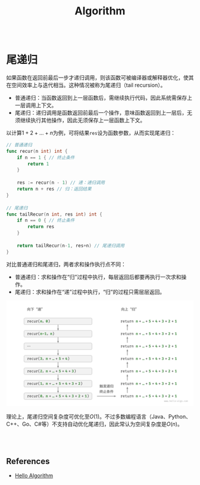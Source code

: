 <h1 style="text-align: center;"><strong>Algorithm</strong></h1>

<br></br>

# 尾递归
如果函数在返回前最后一步才递归调用，则该函数可被编译器或解释器优化，使其在空间效率上与迭代相当。这种情况被称为尾递归（tail recursion）。

- 普通递归：当函数返回到上一层函数后，需继续执行代码，因此系统需保存上一层调用上下文。
- 尾递归：递归调用是函数返回前最后一个操作，意味函数返回到上一层后，无须继续执行其他操作，因此无须保存上一层函数上下文。

以计算$1+2+...+n$为例，可将结果`res`设为函数参数，从而实现尾递归：

```go
// 普通递归
func recur(n int) int {
    if n == 1 { // 终止条件
        return 1
    }

    res := recur(n - 1) // 递：递归调用
    return n + res // 归：返回结果
}

// 尾递归
func tailRecur(n int, res int) int {
    if n == 0 { // 终止条件
        return res
    }

    return tailRecur(n-1, res+n) // 尾递归调用
}
```

对比普通递归和尾递归，两者求和操作执行点不同：
* 普通递归：求和操作在“归”过程中执行，每层返回后都要再执行一次求和操作。
* 尾递归：求和操作在“递”过程中执行，“归”的过程只需层层返回。

![](./Images/tail_recursion_sum.png)

理论上，尾递归空间复杂度可优化至$O(1)$。不过多数编程语言（Java、Python、C++、Go、C#等）不支持自动优化尾递归，因此常认为空间复杂度是$O(n)$。

<br></br>



## References
* [Hello Algorithm](hello-algo.com)